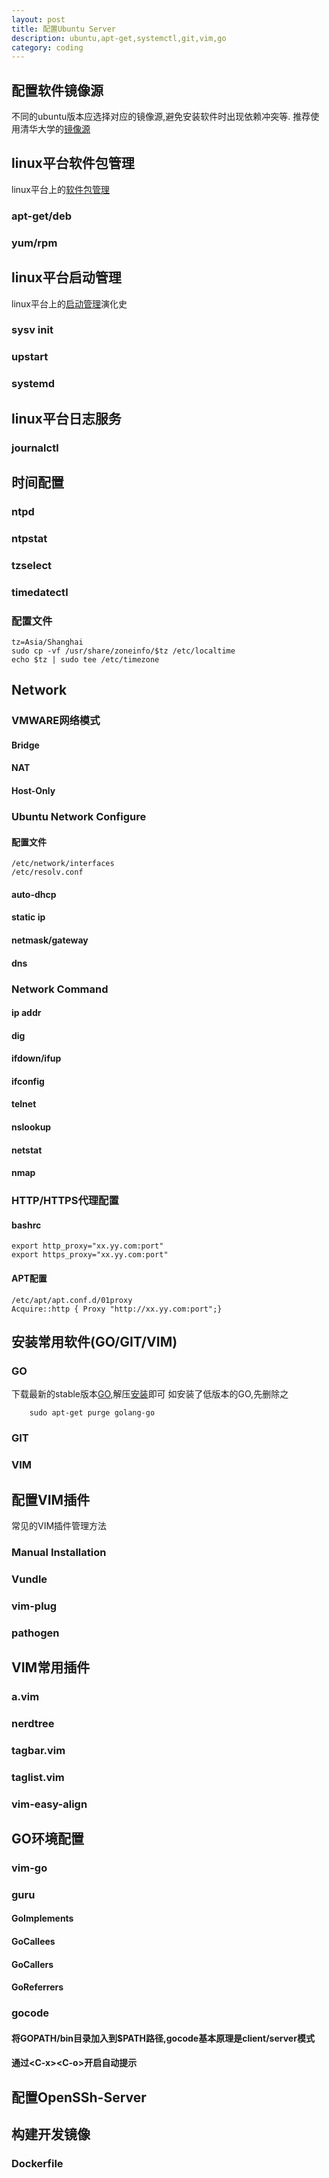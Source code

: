```yaml
---
layout: post
title: 配置Ubuntu Server
description: ubuntu,apt-get,systemctl,git,vim,go 
category: coding
---
```


## 配置软件镜像源
  不同的ubuntu版本应选择对应的镜像源,避免安装软件时出现依赖冲突等.
  推荐使用清华大学的[镜像源](https://mirror.tuna.tsinghua.edu.cn/help/ubuntu/) 

## linux平台软件包管理
  linux平台上的[软件包管理](https://www.ibm.com/developerworks/cn/linux/l-cn-rpmdpkg/)
### apt-get/deb

### yum/rpm

## linux平台启动管理

linux平台上的[启动管理](https://coolshell.cn/articles/17998.html)演化史

### sysv init

### upstart

### systemd

## linux平台日志服务

### journalctl

## 时间配置

### ntpd

### ntpstat

### tzselect

### timedatectl

### 配置文件
```
tz=Asia/Shanghai
sudo cp -vf /usr/share/zoneinfo/$tz /etc/localtime
echo $tz | sudo tee /etc/timezone
```

## Network

### VMWARE网络模式

#### Bridge

#### NAT

#### Host-Only

### Ubuntu Network Configure

#### 配置文件


```
/etc/network/interfaces
/etc/resolv.conf
```

#### auto-dhcp

#### static ip 

#### netmask/gateway

#### dns

### Network Command

#### ip addr

#### dig

#### ifdown/ifup

#### ifconfig

#### telnet

#### nslookup

#### netstat

#### nmap

### HTTP/HTTPS代理配置

#### bashrc


```
export http_proxy="xx.yy.com:port"
export https_proxy="xx.yy.com:port"
```


#### APT配置


```
/etc/apt/apt.conf.d/01proxy
Acquire::http { Proxy "http://xx.yy.com:port";}
```


## 安装常用软件(GO/GIT/VIM) 

### GO
   下载最新的stable版本[GO](https://golang.org/dl/),解压[安装](https://golang.org/doc/install?download=go1.10.linux-amd64.tar.gz)即可
   如安装了低版本的GO,先删除之

```
	sudo apt-get purge golang-go
```
### GIT

### VIM

## 配置VIM插件
 常见的VIM插件管理方法

### Manual Installation

### Vundle

### vim-plug

### pathogen

## VIM常用插件

### a.vim

### nerdtree 

### tagbar.vim

### taglist.vim

### vim-easy-align

## GO环境配置

### vim-go 

### guru

#### GoImplements
 
#### GoCallees

#### GoCallers

#### GoReferrers

### gocode

#### 将GOPATH/bin目录加入到$PATH路径,gocode基本原理是client/server模式

#### 通过&lt;C-x&gt;&lt;C-o&gt;开启自动提示


## 配置OpenSSh-Server


## 构建开发镜像

### Dockerfile

